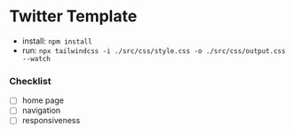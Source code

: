 # Twitter Template

- install: `npm install`
- run: `npx tailwindcss -i ./src/css/style.css -o ./src/css/output.css --watch`

### Checklist

- [ ] home page
- [ ] navigation
- [ ] responsiveness